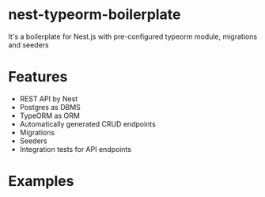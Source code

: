 # nest-typeorm-boilerplate

It's a boilerplate for Nest.js with pre-configured typeorm module, migrations and seeders

# Features

- REST API by Nest
- Postgres as DBMS
- TypeORM as ORM
- Automatically generated CRUD endpoints
- Migrations
- Seeders
- Integration tests for API endpoints

# Examples
